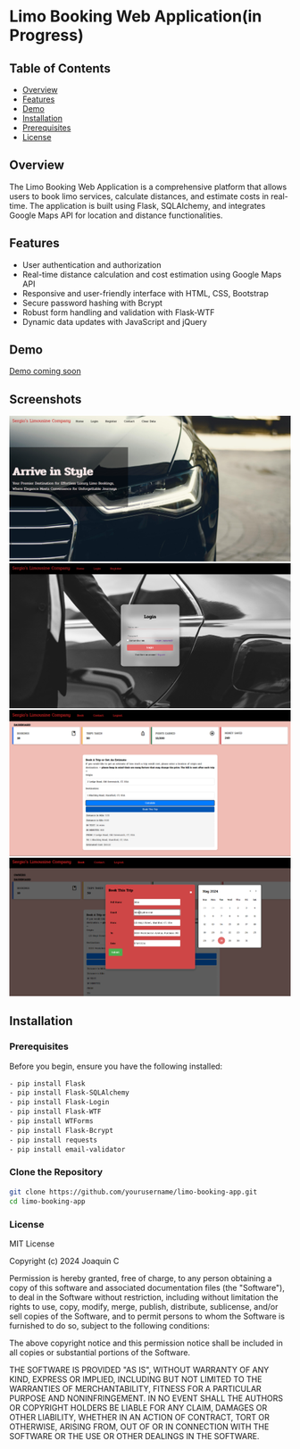 # Limo Booking Web Application(in Progress)

## Table of Contents
- [Overview](#overview)
- [Features](#features)
- [Demo](#demo)
- [Installation](#installation)
- [Prerequisites](#prerequisites)
- [License](#license)


## Overview
The Limo Booking Web Application is a comprehensive platform that allows users to book limo services, calculate distances, and estimate costs in real-time. The application is built using Flask, SQLAlchemy, and integrates Google Maps API for location and distance functionalities.


## Features
- User authentication and authorization
- Real-time distance calculation and cost estimation using Google Maps API
- Responsive and user-friendly interface with HTML, CSS, Bootstrap
- Secure password hashing with Bcrypt
- Robust form handling and validation with Flask-WTF
- Dynamic data updates with JavaScript and jQuery

## Demo
[Demo coming soon](#)

## Screenshots
![Home Screen](images/Home.png)
![Login](images/Login.png)
![Calculate](images/Calc.png)
![Book_info](images/book_info.png)


## Installation

### Prerequisites
Before you begin, ensure you have the following installed:
```bash
- pip install Flask
- pip install Flask-SQLAlchemy
- pip install Flask-Login
- pip install Flask-WTF
- pip install WTForms
- pip install Flask-Bcrypt
- pip install requests
- pip install email-validator
```
### Clone the Repository
```bash
git clone https://github.com/yourusername/limo-booking-app.git
cd limo-booking-app
```
### License
MIT License

Copyright (c) 2024 Joaquin C

Permission is hereby granted, free of charge, to any person obtaining a copy
of this software and associated documentation files (the "Software"), to deal
in the Software without restriction, including without limitation the rights
to use, copy, modify, merge, publish, distribute, sublicense, and/or sell
copies of the Software, and to permit persons to whom the Software is
furnished to do so, subject to the following conditions:

The above copyright notice and this permission notice shall be included in all
copies or substantial portions of the Software.

THE SOFTWARE IS PROVIDED "AS IS", WITHOUT WARRANTY OF ANY KIND, EXPRESS OR
IMPLIED, INCLUDING BUT NOT LIMITED TO THE WARRANTIES OF MERCHANTABILITY,
FITNESS FOR A PARTICULAR PURPOSE AND NONINFRINGEMENT. IN NO EVENT SHALL THE
AUTHORS OR COPYRIGHT HOLDERS BE LIABLE FOR ANY CLAIM, DAMAGES OR OTHER
LIABILITY, WHETHER IN AN ACTION OF CONTRACT, TORT OR OTHERWISE, ARISING FROM,
OUT OF OR IN CONNECTION WITH THE SOFTWARE OR THE USE OR OTHER DEALINGS IN THE
SOFTWARE.

